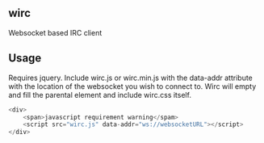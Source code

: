 ## wirc
Websocket based IRC client

## Usage
Requires jquery.
Include wirc.js or wirc.min.js with the data-addr attribute with the location of the websocket you wish to connect to.
Wirc will empty and fill the parental element and include wirc.css itself.
```Javascript
<div>
	<span>javascript requirement warning</spam>
	<script src="wirc.js" data-addr="ws://websocketURL"></script>
</div>
```

